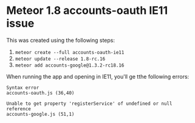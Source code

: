 # Meteor 1.8 accounts-oauth IE11 issue
This was created using the following steps:

1. `meteor create --full accounts-oauth-ie11`
2. `meteor update --release 1.8-rc.16`
3. `meteor add accounts-google@1.3.2-rc18.16`

When running the app and opening in IE11, you'll ge tthe following errors:

```
Syntax error
accounts-oauth.js (36,40)

Unable to get property 'registerService' of undefined or null reference
accounts-google.js (51,1)
```